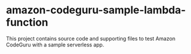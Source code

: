 # amazon-codeguru-sample-lambda-function
This project contains source code and supporting files to test Amazon CodeGuru with a sample serverless app.